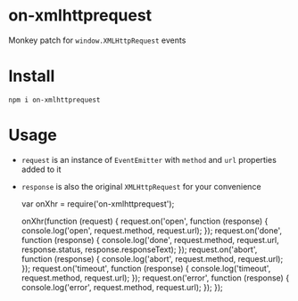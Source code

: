 on-xmlhttprequest
=================

Monkey patch for `window.XMLHttpRequest` events

# Install

    npm i on-xmlhttprequest

# Usage

* `request` is an instance of `EventEmitter` with `method` and `url` properties added to it
* `response` is also the original `XMLHttpRequest` for your convenience

    var onXhr = require('on-xmlhttprequest');

    onXhr(function (request) {
      request.on('open', function (response) {
        console.log('open', request.method, request.url);
      });
      request.on('done', function (response) {
        console.log('done', request.method, request.url, response.status, response.responseText);
      });
      request.on('abort', function (response) {
        console.log('abort', request.method, request.url);
      });
      request.on('timeout', function (response) {
        console.log('timeout', request.method, request.url);
      });
      request.on('error', function (response) {
        console.log('error', request.method, request.url);
      });
    });
